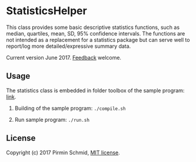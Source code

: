 StatisticsHelper
================

This class provides some basic descriptive statistics functions, such as median, quartiles, mean, SD, 95% confidence intervals. The functions are not intended as a replacement for a statistics package but can serve well to report/log more detailed/expressive summary data.

Current version June 2017.  [Feedback][feedback] welcome.


Usage
-----

The statistics class is embedded in folder toolbox of the sample program: [link][link].

1) Building of the sample program: ```./compile.sh```

2) Run sample program: ```./run.sh```


License
-------

Copyright (c) 2017 Pirmin Schmid, [MIT license][license].

[link]:https://github.com/pirminschmid/CppToolbox/tree/master/StatisticsHelper/src/StatisticsHelperDemo/toolbox
[license]:LICENSE
[feedback]:mailto:mailbox@pirmin-schmid.ch?subject=StatisticsHelper
